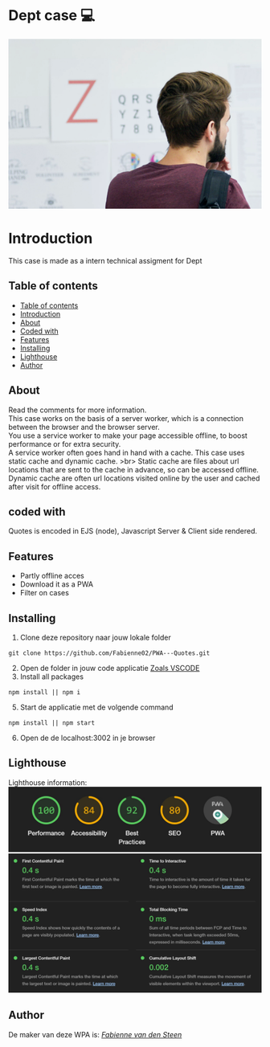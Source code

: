 # Dept case 💻
<img src="https://github.com/Fabienne02/Dept-case/blob/main/public/styles/images/Header-video.png" width=530 >

# Introduction
This case is made as a intern technical assigment for Dept

## Table of contents
  - [Table of contents](#table-of-contents)
  - [Introduction](#introduction)
  - [About](#about)
  - [Coded with](#coded-with)
  - [Features](#features)
  - [Installing](#installing)
  - [Lighthouse](#lighthouse)
  - [Author](#author)

## About
Read the comments for more information.<br>
This case works on the basis of a server worker, which is a connection between the browser and the browser server.<br>
You use a service worker to make your page accessible offline, to boost performance or for extra security.<br>
A service worker often goes hand in hand with a cache. This case uses static cache and dynamic cache. >br>
Static cache are files about url locations that are sent to the cache in advance, so can be accessed offline.<br>
Dynamic cache are often url locations visited online by the user and cached after visit for offline access.<br>


## coded with
Quotes is encoded in EJS (node), Javascript
Server & Client side rendered.

## Features
<ul>
  <li>Partly offline acces</li>
  <li>Download it as a PWA</li>
  <li>Filter on cases</li>
</ul>

## Installing
1. Clone deze repository naar jouw lokale folder
```
git clone https://github.com/Fabienne02/PWA---Quotes.git
```
2. Open de folder in jouw code applicatie [Zoals VSCODE](https://code.visualstudio.com/Download)
4. Install all packages
```
npm install || npm i
```
5. Start de applicatie met de volgende command
```
npm install || npm start
```
6. Open de de localhost:3002 in je browser


## Lighthouse
Lighthouse information:
<img src="https://github.com/Fabienne02/Dept-case/blob/main/assets/lighthouse.jpg">
<img src="https://github.com/Fabienne02/Dept-case/blob/main/assets/content-time.jpg">

## Author
De maker van deze WPA is: [*Fabienne van den Steen*](https://github.com/Fabienne02)
